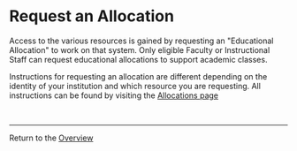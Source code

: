 # Request an Allocation

Access to the various resources is gained by requesting an "Educational Allocation" to work
on that system. Only eligible Faculty or Instructional Staff can request educational 
allocations to support academic classes.


Instructions for requesting an allocation are different depending on the identity of 
your institution and which resource you are requesting. All instructions can be found
by visiting the [Allocations page](https://www.tacc.utexas.edu/use-tacc/allocations/)





<br>

---
Return to the [Overview](index.md)
